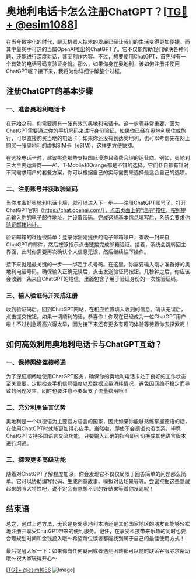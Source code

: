 # 奥地利电话卡怎么注册ChatGPT？[[TG💪+ @esim1088](https://t.me/s/esim1088)]

在当今数字化的时代，聊天机器人技术的发展已经让我们的生活变得更加便捷。而其中最炙手可热的当属OpenAI推出的ChatGPT了。它不仅能帮助我们解决各种问题，还能进行深度对话，甚至创作内容。不过，想要使用ChatGPT，首先得有一个有效的电话号码来验证身份。那么，如果你身在奥地利，该如何注册并使用ChatGPT呢？接下来，我将为你详细讲解整个过程。

## 注册ChatGPT的基本步骤

### 一、准备奥地利电话卡

在开始之前，你需要拥有一张有效的奥地利电话卡。这一步骤非常重要，因为ChatGPT需要通过你的手机号码来进行身份验证。如果你已经在奥地利居住或旅行，可以直接购买当地的电话卡；如果你还没有到达奥地利，也可以考虑先在网上购买一张奥地利的虚拟SIM卡（eSIM），这样更方便快捷。

在选择电话卡时，建议挑选那些支持国际漫游且资费合理的运营商。例如，奥地利三大主要运营商——A1、T-Mobile和Orange都是不错的选择。它们各自都有针对不同需求用户的套餐方案，你可以根据自己的实际需要来选择最适合自己的选项。

### 二、注册账号并获取验证码

当你准备好奥地利电话卡后，就可以进入下一步——注册ChatGPT账号了。打开ChatGPT官网（https://chat.openai.com/），点击页面上的“注册”按钮。按照提示输入你的电子邮件地址，并设置密码。完成这些基本信息填写后，系统会要求你验证邮箱地址。

验证邮箱的过程很简单：登录你刚刚提供的电子邮箱账户，查收一封来自ChatGPT的邮件，然后按照指示点击链接完成邮箱验证。接着，系统会跳转回主界面，此时你需要再次确认个人信息无误，然后继续往下操作。

接下来就是最关键的一步——绑定手机号码。在这里，你需要输入刚才准备好的奥地利电话号码。确保输入正确无误后，点击发送验证码按钮。几秒钟之后，你应该会收到一条来自ChatGPT的短信，里面包含了用于验证身份的一次性验证码。

### 三、输入验证码并完成注册

收到验证码后，回到ChatGPT网站，在相应位置填入收到的信息。确认无误后，点击提交按钮。如果一切顺利的话，恭喜你！你现在已经成为一位ChatGPT用户啦！不过别急着高兴得太早，因为接下来还有更多有趣的体验等待着你去探索呢！

## 如何高效利用奥地利电话卡与ChatGPT互动？

### 一、保持网络连接畅通

为了保证顺畅地使用ChatGPT服务，确保你的奥地利电话卡处于良好的工作状态至关重要。定期检查手机信号强度以及数据流量消耗情况，避免因网络不稳定而导致的问题发生。同时也要注意不要超支了流量费用哦！

### 二、充分利用语言优势

奥地利是一个以德语为主要官方语言的国家，因此如果你能够熟练掌握德语的话，在使用ChatGPT时就能更加得心应手。当然啦，即使不会德语也没关系，毕竟ChatGPT支持多国语言交流功能，只要输入正确的指令即可切换成其他语言版本进行沟通。

### 三、探索更多高级功能

随着对ChatGPT了解程度加深，你会发现它不仅仅局限于回答简单的问题那么简单。它可以协助编写代码、生成创意故事、模拟对话场景等等。尝试挖掘这些隐藏起来的强大特性吧，说不定会有意想不到的好结果等着你发现呢！

## 结束语

总之，通过上述方法，无论是身处奥地利本地还是其他国家地区的朋友都能够轻松地注册并享受ChatGPT带来的便利服务。记住，在享受科技带来乐趣的同时也要合理规划时间和金钱投入哦～希望每位读者都能找到属于自己的最佳使用方式！

最后提醒大家一下：如果你有任何疑问或者遇到困难都可以随时联系客服寻求帮助哦～祝大家玩得开心～

[[TG💪+ @esim1088](https://t.me/s/esim1088) ![Image](https://i.postimg.cc/4NQfJmqS/Snipaste-2025-05-13-00-14-12.png)]